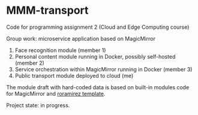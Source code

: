 # MMM-transport
Code for programming assignment 2 (Cloud and Edge Computing course) 

Group work: microservice application based on MagicMirror

1. Face recognition module (member 1)
2. Personal content module running in Docker, possibly self-hosted (member 2) 
3. Service orchestration within MagicMirror running in Docker (member 3)
4. Public transport module deployed to cloud (me)


The module draft with hard-coded data is based on built-in modules code for MagicMirror and
[roramirez template](https://github.com/roramirez/MagicMirror-Module-Template). 

Project state: in progress. 
